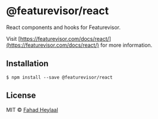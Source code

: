 # @featurevisor/react <!-- omit in toc -->

React components and hooks for Featurevisor.

Visit [https://featurevisor.com/docs/react/](https://featurevisor.com/docs/react/) for more information.

## Installation

```
$ npm install --save @featurevisor/react
```

## License <!-- omit in toc -->

MIT © [Fahad Heylaal](https://fahad19.com)
